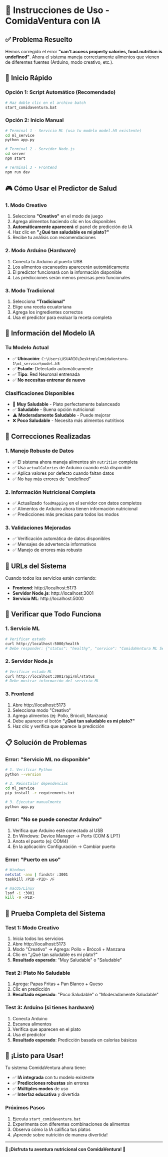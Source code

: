 # 🚀 Instrucciones de Uso - ComidaVentura con IA

## ✅ Problema Resuelto

Hemos corregido el error **"can't access property calories, food.nutrition is undefined"**. Ahora el sistema maneja correctamente alimentos que vienen de diferentes fuentes (Arduino, modo creativo, etc.).

## 🎯 Inicio Rápido

### Opción 1: Script Automático (Recomendado)
```bash
# Haz doble clic en el archivo batch
start_comidaventura.bat
```

### Opción 2: Inicio Manual
```bash
# Terminal 1 - Servicio ML (usa tu modelo model.h5 existente)
cd ml_service
python app.py

# Terminal 2 - Servidor Node.js
cd server  
npm start

# Terminal 3 - Frontend
npm run dev
```

## 🎮 Cómo Usar el Predictor de Salud

### 1. **Modo Creativo**
1. Selecciona **"Creativo"** en el modo de juego
2. Agrega alimentos haciendo clic en los disponibles
3. **Automáticamente aparecerá** el panel de predicción de IA
4. Haz clic en **"¿Qué tan saludable es mi plato?"**
5. Recibe tu análisis con recomendaciones

### 2. **Modo Arduino (Hardware)**
1. Conecta tu Arduino al puerto USB
2. Los alimentos escaneados aparecerán automáticamente
3. El predictor funcionará con la información disponible
4. Las predicciones serán menos precisas pero funcionales

### 3. **Modo Tradicional**
1. Selecciona **"Tradicional"**
2. Elige una receta ecuatoriana
3. Agrega los ingredientes correctos
4. Usa el predictor para evaluar la receta completa

## 🧠 Información del Modelo IA

### **Tu Modelo Actual**
- ✅ **Ubicación**: `C:\Users\USUARIO\Desktop\ComidaVentura-1\ml_service\model.h5`
- ✅ **Estado**: Detectado automáticamente
- ✅ **Tipo**: Red Neuronal entrenada
- ✅ **No necesitas entrenar de nuevo**

### **Clasificaciones Disponibles**
- 🌟 **Muy Saludable** - Plato perfectamente balanceado
- ✅ **Saludable** - Buena opción nutricional  
- ⚠️ **Moderadamente Saludable** - Puede mejorar
- ❌ **Poco Saludable** - Necesita más alimentos nutritivos

## 🔧 Correcciones Realizadas

### **1. Manejo Robusto de Datos**
- ✅ El sistema ahora maneja alimentos sin `nutrition` completa
- ✅ Usa `actualCalories` de Arduino cuando está disponible
- ✅ Aplica valores por defecto cuando faltan datos
- ✅ No hay más errores de "undefined"

### **2. Información Nutricional Completa**
- ✅ Actualizado `foodMapping` en el servidor con datos completos
- ✅ Alimentos de Arduino ahora tienen información nutricional
- ✅ Predicciones más precisas para todos los modos

### **3. Validaciones Mejoradas**
- ✅ Verificación automática de datos disponibles
- ✅ Mensajes de advertencia informativos
- ✅ Manejo de errores más robusto

## 🎯 URLs del Sistema

Cuando todos los servicios estén corriendo:
- **Frontend**: http://localhost:5173
- **Servidor Node.js**: http://localhost:3001
- **Servicio ML**: http://localhost:5000

## 🐛 Verificar que Todo Funciona

### **1. Servicio ML**
```bash
# Verificar estado
curl http://localhost:5000/health
# Debe responder: {"status": "healthy", "service": "ComidaVentura ML Service"}
```

### **2. Servidor Node.js**
```bash
# Verificar estado ML
curl http://localhost:3001/api/ml/status
# Debe mostrar información del servicio ML
```

### **3. Frontend**
1. Abre http://localhost:5173
2. Selecciona modo "Creativo"
3. Agrega alimentos (ej: Pollo, Brócoli, Manzana)
4. Debe aparecer el botón **"¿Qué tan saludable es mi plato?"**
5. Haz clic y verifica que aparece la predicción

## 📋 Solución de Problemas

### **Error: "Servicio ML no disponible"**
```bash
# 1. Verificar Python
python --version

# 2. Reinstalar dependencias
cd ml_service
pip install -r requirements.txt

# 3. Ejecutar manualmente
python app.py
```

### **Error: "No se puede conectar Arduino"**
1. Verifica que Arduino esté conectado al USB
2. En Windows: Device Manager → Ports (COM & LPT)
3. Anota el puerto (ej: COM4)
4. En la aplicación: Configuración → Cambiar puerto

### **Error: "Puerto en uso"**
```bash
# Windows
netstat -ano | findstr :3001
taskkill /PID <PID> /F

# macOS/Linux  
lsof -i :3001
kill -9 <PID>
```

## 🎉 Prueba Completa del Sistema

### **Test 1: Modo Creativo**
1. Inicia todos los servicios
2. Abre http://localhost:5173
3. Modo "Creativo" → Agrega: Pollo + Brócoli + Manzana
4. Clic en "¿Qué tan saludable es mi plato?"
5. **Resultado esperado**: "Muy Saludable" o "Saludable"

### **Test 2: Plato No Saludable**
1. Agrega: Papas Fritas + Pan Blanco + Queso
2. Clic en predicción
3. **Resultado esperado**: "Poco Saludable" o "Moderadamente Saludable"

### **Test 3: Arduino (si tienes hardware)**
1. Conecta Arduino
2. Escanea alimentos
3. Verifica que aparecen en el plato
4. Usa el predictor
5. **Resultado esperado**: Predicción basada en calorías básicas

## 🚀 **¡Listo para Usar!**

Tu sistema ComidaVentura ahora tiene:
- ✅ **IA integrada** con tu modelo existente
- ✅ **Predicciones robustas** sin errores
- ✅ **Múltiples modos** de uso
- ✅ **Interfaz educativa** y divertida

### **Próximos Pasos**
1. Ejecuta `start_comidaventura.bat`
2. Experimenta con diferentes combinaciones de alimentos
3. Observa cómo la IA califica tus platos
4. ¡Aprende sobre nutrición de manera divertida!

---

**🌟 ¡Disfruta tu aventura nutricional con ComidaVentura! 🌟** 